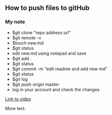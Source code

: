 ## How to push files to gitHub
### My note

* $git clone "repo address url"
* $git remote -v
* $touch new.md
* $git status
* edit new.md using notepad and save
* $git add .
* $git status
* $git commit -m "edit readme and add new md"
* $git status
* $git log
* $git push origin master
* log in your account and check the changes

[Link to video](https://www.youtube.com/watch?v=ruieT3Nkg2M&list=PL5-da3qGB5IBLMp7LtN8Nc3Efd4hJq0kD&index=8)

More text.